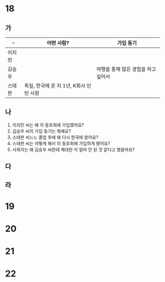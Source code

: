 # 18
## 가
| -   | 어떤 사람?                    | 가입 동기                |
| --- | ------------------------- | -------------------- |
| 이지민 |                           |                      |
| 김승우 |                           | 여행을 통해 많은 경험을 하고 싶어서 |
| 스테판 | 독일, 한국에 온 지 1년, K회사 인턴 사원 |                      |
## 나
1. 이지민 씨는 왜 이 동호회에 가입했어요?
2. 김승우 씨의 가입 동기는 뭐예요?
3. 스테판 씨느느 졸업 후에 왜 다시 한국에 왔어요?
4. 스테판 씨는 어떻게 해서 이 동호회에 가입하게 됐어요?
5. 사회자는 왜 김승우 씨한테 제대한 지 얼마 안 된 것 같다고 했을까요?
## 다
## 라
# 19
# 20
# 21
# 22
